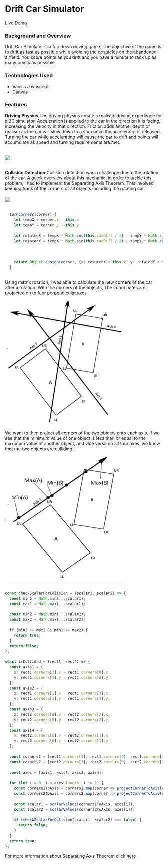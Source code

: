 # Drift Car Simulator
[Live Demo](https://joseph-kung.github.io/drift-car-simulator/.)
### Background and Overview
  Drift Car Simulator is a top down driving game. The objective of the game is to drift as fast as possible while avoiding the obstacles on the abandoned airfield. You score points as you drift and you have a minute to rack up as many points as possible.
  
### Technologies Used
- Vanilla Javascript
- Canvas

### Features
**Driving Physics** 
The driving physics create a realistic driving experience for a 2D simulator. Acceleration is applied to the car in the direction it is facing, increasing the velocity in that direction. Friction adds another depth of realism as the car will slow down to a stop once the accelerator is released. Turning the car while accelerating will cause the car to drift and points will accumulate as speed and turning requirements are met. 

<br>
<img src="./assets/readme/drifting.gif" align="center" />
<br>
<br>

**Collision Detection**
Collision detection was a challenge due to the rotation of the car. A quick overview about this mechanic, in order to tackle this problem, I had to implement the Separating Axis Theorem. This involved keeping track of the corners of all objects including the rotating car. 
<br>
<br>
<img src="./assets/readme/collision.gif" align="center" />
<br>
<br>

``` js
  turnCorners(corner) {
    let tempX = corner.x - this.x
    let tempY = corner.y - this.y

    let rotatedX = tempX * Math.cos(this.radDiff / 2) - tempY * Math.sin(this.radDiff / 2);
    let rotatedY = tempX * Math.sin(this.radDiff / 2) + tempY * Math.cos(this.radDiff / 2);


    
    return Object.assign(corner, {x: rotatedX + this.x, y: rotatedY + this.y})
  }
```
<br>
Using matrix rotation, I was able to calculate the new corners of the car after a rotation. 
With the corners of the objects, The coordinates are projected on to four perpendicular axes.
<br>
<br>
<img height="400px" width="378px" src="./assets/readme/four-axis.png" align="center" />

We want to then project all corners of the two objects onto each axis. If we see that the minimum value of one object is less than or equal to the maximum value of another object, and vice versa on all four axes, we know that the two objects are colliding.

<img height="400px" width="378px" src="./assets/readme/min-max.png" align="center" />
<br>
<br>

``` js
const checkScalarForColision = (scalar1, scalar2) => {
  const min1 = Math.min(...scalar1);
  const max1 = Math.max(...scalar1);

  const min2 = Math.min(...scalar2);
  const max2 = Math.max(...scalar2);

  if (min2 <= max1 && min1 <= max2) {
    return true;
  }
  return false;
};

const isCollided = (rect1, rect2) => {
  const axis1 = {
    x: rect1.corners[1].x - rect1.corners[0].x,
    y: rect1.corners[1].y - rect1.corners[0].y,
  };
  const axis2 = {
    x: rect1.corners[1].x - rect1.corners[3].x,
    y: rect1.corners[1].y - rect1.corners[3].y,
  };
  const axis3 = {
    x: rect2.corners[0].x - rect2.corners[2].x,
    y: rect2.corners[0].y - rect2.corners[2].y,
  };
  const axis4 = {
    x: rect2.corners[0].x - rect2.corners[1].x,
    y: rect2.corners[0].y - rect2.corners[1].y,
  };

  const corners1 = [rect1.corners[1], rect1.corners[0], rect1.corners[3], rect1.corners[2]];
  const corners2 = [rect2.corners[1], rect2.corners[0], rect2.corners[3], rect2.corners[2]];

  const axes = [axis1, axis2, axis3, axis4];

  for (let i = 0; i < axes.length; i += 1) {
    const corners1ToAxis = corners1.map(corner => projectCornerToAxis(corner, axes[i]));
    const corners2ToAxis = corners2.map(corner => projectCornerToAxis(corner, axes[i]));

    const scalar1 = scalarValues(corners1ToAxis, axes[i]);
    const scalar2 = scalarValues(corners2ToAxis, axes[i]);

    if (checkScalarForColision(scalar1, scalar2) === false) {
      return false;
    }
  }
  return true;
};
```
For more information about Separating Axis Theorem click [here](https://www.gamedev.net/articles/programming/general-and-gameplay-programming/2d-rotated-rectangle-collision-r2604)
